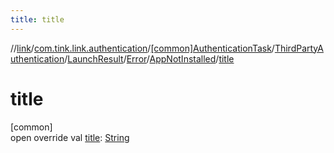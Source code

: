 ```yaml
---
title: title
---
```

//[link](../../../../../../../index.html)/[com.tink.link.authentication](../../../../../index.html)/[[common]AuthenticationTask](../../../../index.html)/[ThirdPartyAuthentication](../../../index.html)/[LaunchResult](../../index.html)/[Error](../index.html)/[AppNotInstalled](index.html)/[title](title.html)



# title



[common]\
open override val [title](title.html): [String](https://kotlinlang.org/api/latest/jvm/stdlib/kotlin/-string/index.html)




